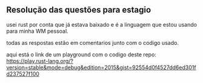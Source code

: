 ## Resolução das questões para estagio
usei rust por conta que já estava baixado e é a linguagem que estou usando para minha WM pessoal.

todas as respostas estão em comentarios junto com o codigo usado.


aqui está o link de um playground com o codigo deste repo: 
https://play.rust-lang.org/?version=stable&mode=debug&edition=2015&gist=92554d0f4527dd6ed301fd237527f100
